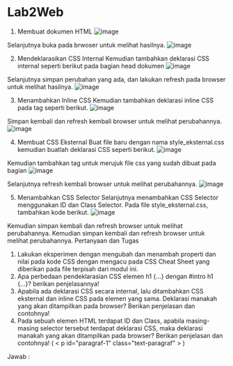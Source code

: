 # Lab2Web
1.	Membuat dokumen HTML
![image](https://user-images.githubusercontent.com/56387936/114257177-41c7af00-99e8-11eb-8335-a665423ec47f.png)

Selanjutnya buka pada brwoser untuk melihat hasilnya.
![image](https://user-images.githubusercontent.com/56387936/114257222-7fc4d300-99e8-11eb-8e91-0e0cc22f86c9.png)

2.	Mendeklarasikan CSS Internal 
Kemudian tambahkan deklarasi CSS internal seperti berikut pada bagian head dokumen
![image](https://user-images.githubusercontent.com/56387936/114257252-c4506e80-99e8-11eb-9675-47aa3610b972.png)

Selanjutnya simpan perubahan yang ada, dan lakukan refresh pada browser untuk melihat hasilnya.
![image](https://user-images.githubusercontent.com/56387936/114257276-04175600-99e9-11eb-9757-54369118434c.png)

3.	Menambahkan Inline CSS 
Kemudian tambahkan deklarasi inline CSS pada tag seperti berikut.
![image](https://user-images.githubusercontent.com/56387936/114257330-75570900-99e9-11eb-9948-07044d2c3ed0.png)

Simpan kembali dan refresh kembali browser untuk melihat perubahannya.
![image](https://user-images.githubusercontent.com/56387936/114257370-c7982a00-99e9-11eb-8ef7-a5e936c4caa1.png)

4.	Membuat CSS Eksternal
 Buat file baru dengan nama style_eksternal.css kemudian buatlah deklarasi CSS seperti berikut.
![image](https://user-images.githubusercontent.com/56387936/114257413-18a81e00-99ea-11eb-8dc0-3bc806e53191.png)

Kemudian tambahkan tag untuk merujuk file css yang sudah dibuat pada bagian
![image](https://user-images.githubusercontent.com/56387936/114257453-54db7e80-99ea-11eb-99cc-30f12e3ef519.png)

Selanjutnya refresh kembali browser untuk melihat perubahannya.
![image](https://user-images.githubusercontent.com/56387936/114257483-9704c000-99ea-11eb-972b-5bd52e23f4a7.png)

5.	Menambahkan CSS Selector 
Selanjutnya menambahkan CSS Selector menggunakan ID dan Class Selector. Pada file style_eksternal.css, tambahkan kode berikut.
![image](https://user-images.githubusercontent.com/56387936/114257539-cfa49980-99ea-11eb-9520-49e1699e2019.png)

Kemudian simpan kembali dan refresh browser untuk melihat perubahannya.
Kemudian simpan kembali dan refresh browser untuk melihat perubahannya.
Pertanyaan dan Tugas
1.	Lakukan eksperimen dengan mengubah dan menambah properti dan nilai pada kode CSS dengan mengacu pada CSS Cheat Sheet yang diberikan pada file terpisah dari modul ini. 
2.	Apa perbedaan pendeklarasian CSS elemen h1 {...} dengan #intro h1 {...}? berikan penjelasannya! 
3.	Apabila ada deklarasi CSS secara internal, lalu ditambahkan CSS eksternal dan inline CSS pada elemen yang sama. Deklarasi manakah yang akan ditampilkan pada browser? Berikan penjelasan dan contohnya! 
4.	Pada sebuah elemen HTML terdapat ID dan Class, apabila masing-masing selector tersebut terdapat deklarasi CSS, maka deklarasi manakah yang akan ditampilkan pada browser? Berikan penjelasan dan contohnya! (  < p id="paragraf-1" class="text-paragraf" > )

Jawab :

